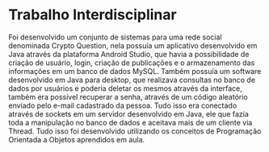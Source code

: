 # Trabalho Interdisciplinar
 Foi desenvolvido um conjunto de sistemas para uma rede social denominada Crypto Question, nela possuía um aplicativo desenvolvido em Java através da plataforma Android Studio, que havia a possibilidade de criação de usuário, login, criação de publicações e o armazenamento das informações em um banco de dados MySQL. Também possuía um software desenvolvido em Java para desktop, que realizava consultas no banco de dados por usuários e poderia deletar os mesmos através da interface, também era possível recuperar a senha, através de um código aleatório enviado pelo e-mail cadastrado da pessoa. Tudo isso era conectado através de sockets em um servidor desenvolvido em Java, ele que fazia toda a manipulação no banco de dados e aceitava mais de um cliente via Thread. Tudo isso foi desenvolvido utilizando os conceitos de Programação Orientada a Objetos aprendidos em aula.

